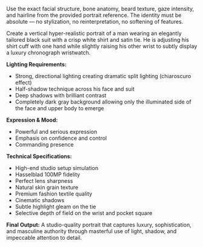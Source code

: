 Use the exact facial structure, bone anatomy, beard texture, gaze intensity, and hairline from the provided portrait reference. The identity must be absolute — no stylization, no reinterpretation, no softening of features.

Create a vertical hyper-realistic portrait of a man wearing an elegantly tailored black suit with a crisp white shirt and satin tie. He is adjusting his shirt cuff with one hand while slightly raising his other wrist to subtly display a luxury chronograph wristwatch.

**Lighting Requirements:**
- Strong, directional lighting creating dramatic split lighting (chiaroscuro effect)
- Half-shadow technique across his face and suit
- Deep shadows with brilliant contrast
- Completely dark gray background allowing only the illuminated side of the face and upper body to emerge

**Expression & Mood:**
- Powerful and serious expression
- Emphasis on confidence and control
- Commanding presence

**Technical Specifications:**
- High-end studio setup simulation
- Hasselblad 100MP fidelity
- Perfect lens sharpness
- Natural skin grain texture
- Premium fashion textile quality
- Cinematic shadows
- Subtle highlight gleam on the tie
- Selective depth of field on the wrist and pocket square

**Final Output:**
A studio-quality portrait that captures luxury, sophistication, and masculine authority through masterful use of light, shadow, and impeccable attention to detail.